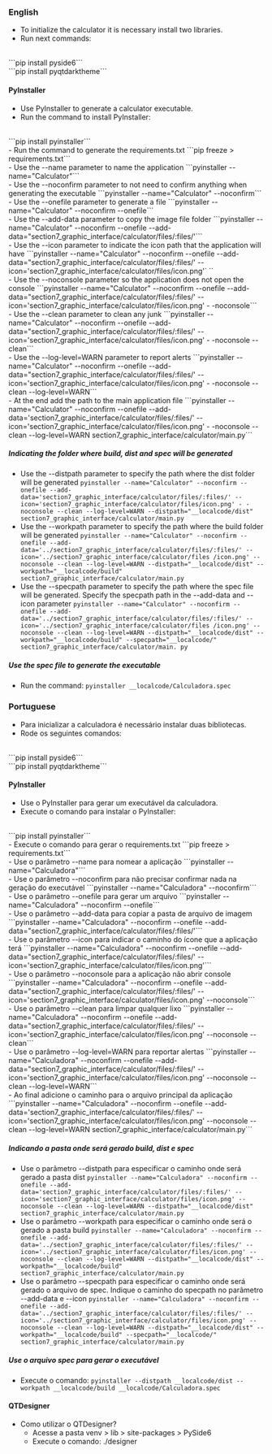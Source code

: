 ### English
- To initialize the calculator it is necessary install two libraries.
- Run next commands:
<br>
```pip install pyside6```
<br>
```pip install pyqtdarktheme```
<br>

#### PyInstaller
- Use PyInstaller to generate a calculator executable.
- Run the command to install PyInstaller:
<br>
```pip install pyinstaller```<br>
- Run the command to generate the requirements.txt
```pip freeze > requirements.txt```<br>
- Use the --name parameter to name the application
```pyinstaller --name="Calculator"```<br>
- Use the --noconfirm parameter to not need to confirm anything when generating the executable
```pyinstaller --name="Calculator" --noconfirm```<br>
- Use the --onefile parameter to generate a file
```pyinstaller --name="Calculator" --noconfirm --onefile```<br>
- Use the --add-data parameter to copy the image file folder
```pyinstaller --name="Calculator" --noconfirm --onefile --add-data="section7_graphic_interface/calculator/files/:files/'```<br>
- Use the --icon parameter to indicate the icon path that the application will have
```pyinstaller --name="Calculator" --noconfirm --onefile --add-data="section7_graphic_interface/calculator/files/:files/' --icon='section7_graphic_interface/calculator/files/icon.png'` ``<br>
- Use the --noconsole parameter so the application does not open the console
```pyinstaller --name="Calculator" --noconfirm --onefile --add-data="section7_graphic_interface/calculator/files/:files/' --icon='section7_graphic_interface/calculator/files/icon.png' - -noconsole```<br>
- Use the --clean parameter to clean any junk
```pyinstaller --name="Calculator" --noconfirm --onefile --add-data="section7_graphic_interface/calculator/files/:files/' --icon='section7_graphic_interface/calculator/files/icon.png' - -noconsole --clean```<br>
- Use the --log-level=WARN parameter to report alerts
```pyinstaller --name="Calculator" --noconfirm --onefile --add-data="section7_graphic_interface/calculator/files/:files/' --icon='section7_graphic_interface/calculator/files/icon.png' - -noconsole --clean --log-level=WARN```<br>
- At the end add the path to the main application file
```pyinstaller --name="Calculator" --noconfirm --onefile --add-data='section7_graphic_interface/calculator/files/:files/' --icon='section7_graphic_interface/calculator/files/icon.png' - -noconsole --clean --log-level=WARN section7_graphic_interface/calculator/main.py```<br>

##### Indicating the folder where build, dist and spec will be generated
- Use the --distpath parameter to specify the path where the dist folder will be generated
```pyinstaller --name="Calculator" --noconfirm --onefile --add-data='section7_graphic_interface/calculator/files/:files/' --icon='section7_graphic_interface/calculator/files/icon.png' - -noconsole --clean --log-level=WARN --distpath="__localcode/dist" section7_graphic_interface/calculator/main.py```<br>
- Use the --workpath parameter to specify the path where the build folder will be generated
```pyinstaller --name="Calculator" --noconfirm --onefile --add-data='../section7_graphic_interface/calculator/files/:files/' --icon='../section7_graphic_interface/calculator/files /icon.png' --noconsole --clean --log-level=WARN --distpath="__localcode/dist" --workpath="__localcode/build" section7_graphic_interface/calculator/main.py```<br>
- Use the --specpath parameter to specify the path where the spec file will be generated. Specify the specpath path in the --add-data and --icon parameter
```pyinstaller --name="Calculator" --noconfirm --onefile --add-data='../section7_graphic_interface/calculator/files/:files/' --icon='../section7_graphic_interface/calculator/files /icon.png' --noconsole --clean --log-level=WARN --distpath="__localcode/dist" --workpath="__localcode/build" --specpath="__localcode/" section7_graphic_interface/calculator/main. py```<br>

##### Use the spec file to generate the executable
- Run the command:
```pyinstaller __localcode/Calculadora.spec```

### Portuguese
- Para inicializar a calculadora é necessário instalar duas bibliotecas.
- Rode os seguintes comandos:
<br>
```pip install pyside6```
<br>
```pip install pyqtdarktheme```
<br>

#### PyInstaller
- Use o PyInstaller para gerar um executável da calculadora.
- Execute o comando para instalar o PyInstaller:
<br>
```pip install pyinstaller```<br>
- Execute o comando para gerar o requirements.txt
```pip freeze > requirements.txt```<br>
- Use o parâmetro --name para nomear a aplicação
```pyinstaller --name="Calculadora"```<br>
- Use o parâmetro --noconfirm para não precisar confirmar nada na geração do executável
```pyinstaller --name="Calculadora" --noconfirm```<br>
- Use o parâmetro --onefile para gerar um arquivo
```pyinstaller --name="Calculadora" --noconfirm --onefile```<br>
- Use o parâmetro --add-data para copiar a pasta de arquivo de imagem 
```pyinstaller --name="Calculadora" --noconfirm --onefile --add-data="section7_graphic_interface/calculator/files/:files/'```<br>
- Use o parâmetro --icon para indicar o caminho do ícone que a aplicação terá
```pyinstaller --name="Calculadora" --noconfirm --onefile --add-data="section7_graphic_interface/calculator/files/:files/' --icon='section7_graphic_interface/calculator/files/icon.png'```<br>
- Use o parâmetro --noconsole para a aplicação não abrir console
```pyinstaller --name="Calculadora" --noconfirm --onefile --add-data="section7_graphic_interface/calculator/files/:files/' --icon='section7_graphic_interface/calculator/files/icon.png' --noconsole```<br>
- Use o parâmetro --clean para limpar qualquer lixo
```pyinstaller --name="Calculadora" --noconfirm --onefile --add-data="section7_graphic_interface/calculator/files/:files/' --icon='section7_graphic_interface/calculator/files/icon.png' --noconsole --clean```<br>
- Use o parâmetro --log-level=WARN para reportar alertas
```pyinstaller --name="Calculadora" --noconfirm --onefile --add-data="section7_graphic_interface/calculator/files/:files/' --icon='section7_graphic_interface/calculator/files/icon.png' --noconsole --clean --log-level=WARN```<br>
- Ao final adicione o caminho para o arquivo principal da aplicação
```pyinstaller --name="Calculadora" --noconfirm --onefile --add-data='section7_graphic_interface/calculator/files/:files/' --icon='section7_graphic_interface/calculator/files/icon.png' --noconsole --clean --log-level=WARN section7_graphic_interface/calculator/main.py```<br>

##### Indicando a pasta onde será gerado build, dist e spec
- Use o parâmetro --distpath para especificar o caminho onde será gerado a pasta dist
```pyinstaller --name="Calculadora" --noconfirm --onefile --add-data='section7_graphic_interface/calculator/files/:files/' --icon='section7_graphic_interface/calculator/files/icon.png' --noconsole --clean --log-level=WARN --distpath="__localcode/dist" section7_graphic_interface/calculator/main.py```<br>
- Use o parâmetro --workpath para especificar o caminho onde será o gerado a pasta build
```pyinstaller --name="Calculadora" --noconfirm --onefile --add-data='../section7_graphic_interface/calculator/files/:files/' --icon='../section7_graphic_interface/calculator/files/icon.png' --noconsole --clean --log-level=WARN --distpath="__localcode/dist" --workpath="__localcode/build" section7_graphic_interface/calculator/main.py```<br>
- Use o parâmetro --specpath para especificar o caminho onde será gerado o arquivo de spec. Indique o caminho do specpath no parâmetro --add-data e --icon
```pyinstaller --name="Calculadora" --noconfirm --onefile --add-data='../section7_graphic_interface/calculator/files/:files/' --icon='../section7_graphic_interface/calculator/files/icon.png' --noconsole --clean --log-level=WARN --distpath="__localcode/dist" --workpath="__localcode/build" --specpath="__localcode/" section7_graphic_interface/calculator/main.py```<br>

##### Use o arquivo spec para gerar o executável
- Execute o comando:
```pyinstaller --distpath __localcode/dist --workpath __localcode/build __localcode/Calculadora.spec```

#### QTDesigner
- Como utilizar o QTDesigner?
  - Acesse a pasta venv > lib > site-packages > PySide6
  - Execute o comando: ./designer